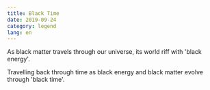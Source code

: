 ```yaml
---
title: Black Time
date: 2019-09-24
category: legend
lang: en
---
```


As black matter travels through our universe, its world riff with 'black energy'. 

Travelling back through time as black energy and black matter evolve through 'black time'.
